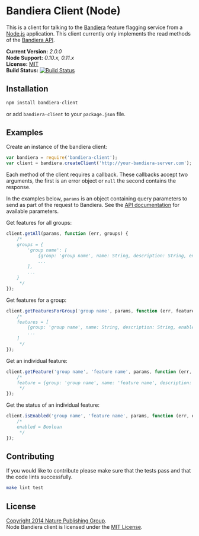 
Bandiera Client (Node)
======================

This is a client for talking to the [Bandiera][bandiera] feature flagging service from a [Node.js][node] application.
This client currently only implements the read methods of the [Bandiera API][bandiera-api].

**Current Version:** *2.0.0*  
**Node Support:** *0.10.x, 0.11.x*  
**License:** [MIT][mit]  
**Build Status:** [![Build Status][travis-img]][travis]


Installation
------------

```sh
npm install bandiera-client
```

or add `bandiera-client` to your `package.json` file.


Examples
--------

Create an instance of the bandiera client:

```js
var bandiera = require('bandiera-client');
var client = bandiera.createClient('http://your-bandiera-server.com');
```

Each method of the client requires a callback. These callbacks accept two arguments, the first is an error object or `null` the second contains the response.

In the examples below, `params` is an object containing query parameters to send as part of the request to Bandiera. See the [API documentation][bandiera-api] for available parameters.

Get features for all groups:

```js
client.getAll(params, function (err, groups) {
    /*
    groups = {
        'group name': [
            {group: 'group name', name: String, description: String, enabled: Boolean}, 
            ...
        ],
        ... 
    }
	 */
});
```

Get features for a group:

```js
client.getFeaturesForGroup('group name', params, function (err, features) {
	/*
    features = [
        {group: 'group name', name: String, description: String, enabled: Boolean}, 
        ...
    ]
     */
});
```

Get an individual feature:

```js
client.getFeature('group name', 'feature name', params, function (err, feature) {
    /*
    feature = {group: 'group name', name: 'feature name', description: String, enabled: Boolean}
     */
});
```

Get the status of an individual feature:

```js
client.isEnabled('group name', 'feature name', params, function (err, enabled) {
	/*
    enabled = Boolean   
     */
});
```


Contributing
------------

If you would like to contribute please make sure that the tests pass and that the code lints successfully.

```sh
make lint test
```


License
-------

[Copyright 2014 Nature Publishing Group](LICENSE.txt).  
Node Bandiera client is licensed under the [MIT License][mit].



[bandiera]: https://github.com/nature/bandiera
[bandiera-api]: https://github.com/nature/bandiera/wiki/API-Documentation
[mit]: http://opensource.org/licenses/mit-license.php
[node]: http://nodejs.org
[travis]: https://travis-ci.org/nature/bandiera-client-node
[travis-img]: https://travis-ci.org/nature/bandiera-client-node.svg?branch=master
